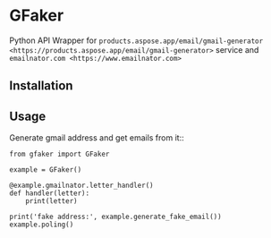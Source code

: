 GFaker
=========

Python API Wrapper for `products.aspose.app/email/gmail-generator <https://products.aspose.app/email/gmail-generator>` service and `emailnator.com <https://www.emailnator.com>`

Installation
------------

Usage
-----

Generate gmail address and get emails from it::

    from gfaker import GFaker

    example = GFaker()

    @example.gmailnator.letter_handler()
    def handler(letter):
        print(letter)

    print('fake address:', example.generate_fake_email())
    example.poling()
